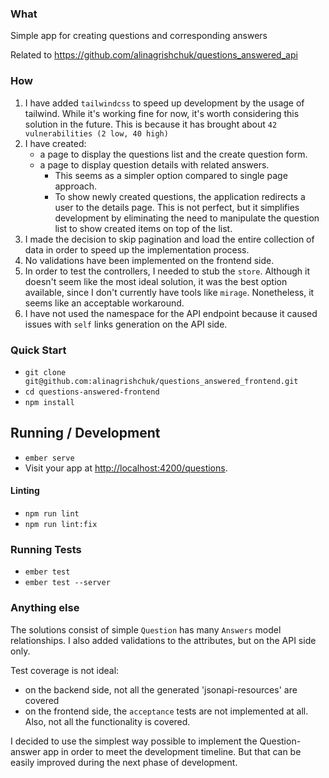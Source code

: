 ### What

Simple app for creating questions and corresponding answers

Related to https://github.com/alinagrishchuk/questions_answered_api

### How

1. I have added `tailwindcss` to speed up development by the usage of tailwind.
   While it's working fine for now, it's worth considering this solution in the future.
   This is because it has brought about `42 vulnerabilities (2 low, 40 high)`
2. I have created:
   - a page to display the questions list and the create question form.
   - a page to display question details with related answers.
     - This seems as a simpler option compared to single page approach. 
     - To show newly created questions, the application redirects a user to the details page. This is not perfect, but it simplifies development by eliminating the need to manipulate the question list to show created items on top of the list.
3. I made the decision to skip pagination and load the entire collection of data in order to speed up the implementation process.
4. No validations have been implemented on the frontend side.
5. In order to test the controllers, I needed to stub the `store`.
   Although it doesn't seem like the most ideal solution, it was the best option available, since I don't currently have tools like `mirage`.
   Nonetheless, it seems like an acceptable workaround.
6. I have not used the namespace for the API endpoint because it caused issues with `self` links generation on the API side.

### Quick Start

- `git clone git@github.com:alinagrishchuk/questions_answered_frontend.git`
- `cd questions-answered-frontend`
- `npm install`

## Running / Development

- `ember serve`
- Visit your app at [http://localhost:4200/questions](http://localhost:4200/questions).

#### Linting

- `npm run lint`
- `npm run lint:fix`

### Running Tests

- `ember test`
- `ember test --server`

### Anything else

The solutions consist of simple `Question` has many `Answers` model relationships.
I also added validations to the attributes, but on the API side only.

Test coverage is not ideal:
- on the backend side, not all the generated 'jsonapi-resources' are covered
- on the frontend side, the `acceptance` tests are not implemented at all. Also, not all the functionality is covered.

I decided to use the simplest way possible to implement the Question-answer app in order to meet the development timeline.
But that can be easily improved during the next phase of development.
